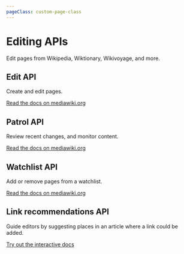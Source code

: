 ```yaml
---
pageClass: custom-page-class
---
```


# Editing APIs

Edit pages from Wikipedia, Wiktionary, Wikivoyage, and more.

## Edit API
Create and edit pages.

<a href="https://www.mediawiki.org/wiki/API:Edit" target="_blank" rel="noopener noreferrer">Read the docs on mediawiki.org</a>

## Patrol API
Review recent changes, and monitor content.

<a href="https://www.mediawiki.org/wiki/API:Patrol" target="_blank" rel="noopener noreferrer">Read the docs on mediawiki.org</a>

## Watchlist API
Add or remove pages from a watchlist.

<a href="https://www.mediawiki.org/wiki/API:Watch" target="_blank" rel="noopener noreferrer">Read the docs on mediawiki.org</a>

## Link recommendations API
Guide editors by suggesting places in an article where a link could be added.

<a href="https://api.wikimedia.org/service/linkrecommendation/apidocs/#/default/get_v1_linkrecommendations__project___domain___page_title_" target="_blank" rel="noopener noreferrer">Try out the interactive docs</a>
